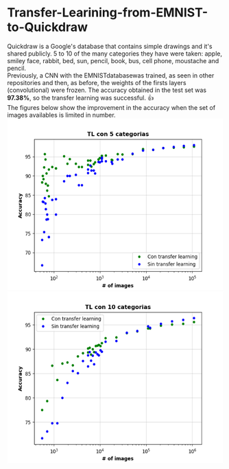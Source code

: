 # Transfer-Learining-from-EMNIST-to-Quickdraw
Quickdraw is a Google's database that contains simple drawings and it's shared publicly. 
5 to 10 of the many categories they have were taken: apple, smiley face, rabbit, bed, sun, pencil, book, bus, cell phone, moustache and pencil. <br/>
Previously, a CNN with the EMNISTdatabasewas trained, as seen in other repositories and then, as before, the weights of the firsts layers (convolutional) were frozen. The accuracy obtained in the test set was **97.38%**, so the transfer learning was successful. :+1: 
<br/>
The figures below show the improvement in the accuracy when the set of images availables is limited in number. 
<img height=400 src="https://github.com/camilo1704/Transfer-Learining-from-EMNIST-to-Quickdraw/blob/master/Figure_1.png" />
<img height=400 src="https://github.com/camilo1704/Transfer-Learining-from-EMNIST-to-Quickdraw/blob/master/Figure_2.png" />


